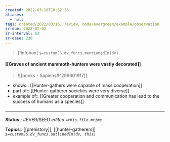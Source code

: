 ```yaml
---
created: 2022-03-16T18:52:36 
aliases:
  - null
tags: created/2022/03/16, review, node/evergreen/example/observation
sr-due: 2022-07-02
sr-interval: 63
sr-ease: 230
---
```

> [!infobox]
`$=customJS.dv_funcs.mentionedIn(dv)`

#### [[Graves of ancient mammoth-hunters were vastly decorated]] 

> ![[books - Sapiens#^296601917]]

- shows:: [[Hunter-gathers were capable of mass cooperation]]
- part of:: [[Hunter-gatherer societies were very diverse]]
- example of:: [[Greater cooperation and communication has lead to the success of humans as a species]]

### <hr class="footnote"/>

**Status**:: #EVER/SEED 
*edited `=this.file.mtime`*

**Topics**:: [[prehistory]], [[hunter-gatherers]]
*`$=customJS.dv_funcs.outlinedIn(dv, this)`*
